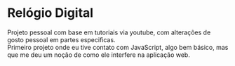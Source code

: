 <!DOCTYPE html>
<html lang="pt-br">
<head>
    <meta charset="UTF-8">
    <meta name="viewport" content="width=device-width, initial-scale=1.0">
</head>
<body>
    <h1>Relógio Digital</h1>

  <p>Projeto pessoal com base em tutoriais via youtube, com alterações de gosto pessoal em partes especificas.<br>
    Primeiro projeto onde eu tive contato com JavaScript, algo bem básico, mas que me deu um noção de como ele interfere na aplicação web.</p>
</body>
</html>
